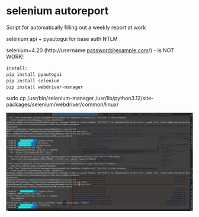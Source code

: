 # selenium autoreport
Script for automatically filling out a weekly report at work

selenium api + pyautogui for base auth NTLM

selenium=4.20
(http://username:password@example.com/) - is NOT WORK!

```sh
install:
pip install pyautogui
pip install selenium
pip install webdriver-manager
```
sudo cp /usr/bin/selenium-manager /usr/lib/python3.12/site-packages/selenium/webdriver/common/linux/

![](https://github.com/oditynet/selenium-autoreport/blob/a02b5e8456308483bb2e6bffb813d670573e32e5/video.gif)
